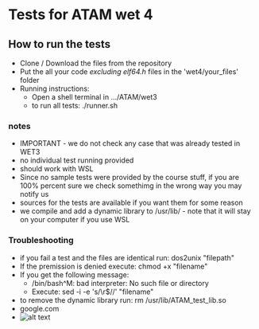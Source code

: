 # Tests for ATAM wet 4

## How to run the tests
* Clone / Download the files from the repository
* Put the all your code *excluding elf64.h* files in the 'wet4/your_files' folder
* Running instructions: 
  - Open a shell terminal in .../ATAM/wet3
  - to run all tests: ./runner.sh

### notes
* IMPORTANT - we do not check any case that was already tested in WET3 
* no individual test running provided
* should work with WSL
* Since no sample tests were provided by the course stuff, if you are 100% percent sure we check somethimg in the wrong way you may notify us
* sources for the tests are available if you want them for some reason
* we compile and add a dynamic library to /usr/lib/ - note that it will stay on your computer if you use WSL

### Troubleshooting
* if you fail a test and the files are identical run: dos2unix "filepath"
* If the premission is denied execute: chmod +x "filename"
* If you get the following message:
  - /bin/bash^M: bad interpreter: No such file or directory
  - Execute: sed -i -e 's/\r$//' "filename"
* to remove the dynamic library run: rm /usr/lib/ATAM_test_lib.so
* google.com
* ![alt text](https://i.kym-cdn.com/entries/icons/original/000/012/073/7686178464_fdc8ea66c7.jpg)

